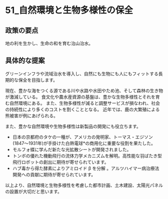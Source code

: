 # 51_自然環境と生物多様性の保全

## 政策の要点

地の利を生かし、生命の和を育む治山治水。

## 具体的な提案

グリーンインフラや流域治水を導入し、自然にも生物にも人にもフィットする長期的な保全を目指します。

現在、豊かな海をつくる源である川や水路や水田やため池、そして森林の生き物が激減している。
食文化や農水産資源の基盤は、豊かな生物多様性とそれを育む自然環境にある。
また、生物多様性が減ると調整サービスが損なわれ、社会の持続性により多くのコストを割くこととなる。
近年では、鹿の大繁殖による熊被害が例にあげられる。

また、豊かな自然環境や生物多様性は新製品の開発にも役立ちます。
-   日本の京都府のタケの一種が、アメリカの発明家、トーマス・エジソン(1847～1931年)が手掛けた白熱電球*の商用化に重要な役割を果たした。
-   モルフォ蝶に学んだ新たな光拡散シートが開発されました。
-   トンボの優れた機動飛行の流体力学メカニズムを解明。高性能な羽ばたき型飛行ロボットの創出に期待が寄せられています。
-   ハブ毒から得た酵素によりアミロイド β を分解 。アルツハイマー病治療法開発への貢献に期待が寄せられています。

以上より、自然環境と生物多様性を考慮した都市計画、土木建設、太陽光パネルの設置が大切だと思います。